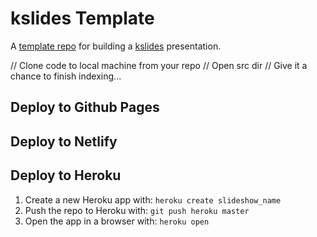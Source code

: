 # kslides Template

A [template repo](https://github.com/pambrose/kslides-template/generate) for building
a [kslides](https://github.com/pambrose/kslides) presentation.



// Clone code to local machine from your repo
// Open src dir
// Give it a chance to finish indexing... 


## Deploy to Github Pages

## Deploy to Netlify

## Deploy to Heroku

1) Create a new Heroku app with: `heroku create slideshow_name`
2) Push the repo to Heroku with: `git push heroku master`
3) Open the app in a browser with: `heroku open`



